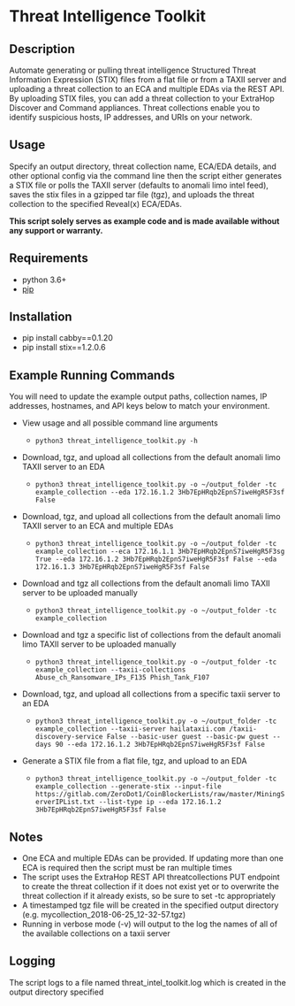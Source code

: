 # Threat Intelligence Toolkit

## Description
Automate generating or pulling threat intelligence Structured Threat Information Expression (STIX) files from a flat file or from a TAXII server and uploading a threat collection to an ECA and multiple EDAs via the REST API. By uploading STIX files, you can add a threat collection to your ExtraHop Discover and Command appliances. Threat collections enable you to identify suspicious hosts, IP addresses, and URIs on your network.

## Usage
Specify an output directory, threat collection name, ECA/EDA details, and other optional config via the command line then the script either generates a STIX file or polls the TAXII server (defaults to anomali limo intel feed), saves the stix files in a gzipped tar file (tgz), and uploads the threat collection to the specified Reveal(x) ECA/EDAs.

**This script solely serves as example code and is made available without any support or warranty.**

## Requirements
- python 3.6+
- [pip](https://pip.pypa.io/en/stable/installing/)

## Installation
- pip install cabby==0.1.20
- pip install stix==1.2.0.6

## Example Running Commands
You will need to update the example output paths, collection names, IP addresses, hostnames, and API keys below to match your environment.

- View usage and all possible command line arguments
  - `python3 threat_intelligence_toolkit.py -h`

- Download, tgz, and upload all collections from the default anomali limo TAXII server to an EDA
  - `python3 threat_intelligence_toolkit.py -o ~/output_folder -tc example_collection --eda 172.16.1.2 3Hb7EpHRqb2EpnS7iweHgR5F3sf False`

- Download, tgz, and upload all collections from the default anomali limo TAXII server to an ECA and multiple EDAs
  - `python3 threat_intelligence_toolkit.py -o ~/output_folder -tc example_collection --eca 172.16.1.1 3Hb7EpHRqb2EpnS7iweHgR5F3sg True --eda 172.16.1.2 3Hb7EpHRqb2EpnS7iweHgR5F3sf False --eda 172.16.1.3 3Hb7EpHRqb2EpnS7iweHgR5F3sf False`

- Download and tgz all collections from the default anomali limo TAXII server to be uploaded manually
  - `python3 threat_intelligence_toolkit.py -o ~/output_folder -tc example_collection`

- Download and tgz a specific list of collections from the default anomali limo TAXII server to be uploaded manually
  - `python3 threat_intelligence_toolkit.py -o ~/output_folder -tc example_collection --taxii-collections Abuse_ch_Ransomware_IPs_F135 Phish_Tank_F107`

- Download, tgz, and upload all collections from a specific taxii server to an EDA
  - `python3 threat_intelligence_toolkit.py -o ~/output_folder -tc example_collection --taxii-server hailataxii.com /taxii-discovery-service False --basic-user guest --basic-pw guest --days 90 --eda 172.16.1.2 3Hb7EpHRqb2EpnS7iweHgR5F3sf False`

- Generate a STIX file from a flat file, tgz, and upload to an EDA
  - `python3 threat_intelligence_toolkit.py -o ~/output_folder -tc example_collection --generate-stix --input-file https://gitlab.com/ZeroDot1/CoinBlockerLists/raw/master/MiningServerIPList.txt --list-type ip --eda 172.16.1.2 3Hb7EpHRqb2EpnS7iweHgR5F3sf False`

## Notes
- One ECA and multiple EDAs can be provided.  If updating more than one ECA is required then the script must be ran multiple times
- The script uses the ExtraHop REST API threatcollections PUT endpoint to create the threat collection if it does not exist yet or to overwrite the threat collection if it already exists, so be sure to set -tc appropriately
- A timestamped tgz file will be created in the specified output directory (e.g. mycollection_2018-06-25_12-32-57.tgz)
- Running in verbose mode (-v) will output to the log the names of all of the available collections on a taxii server

## Logging
The script logs to a file named threat_intel_toolkit.log which is created in the output directory specified
